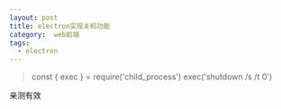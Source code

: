 ```yaml
---
layout: post
title: electron实现关机功能
category:  web前端
tags:
  - electron
---
```

> const { exec } = require('child_process')
> exec('shutdown /s /t 0')

亲测有效